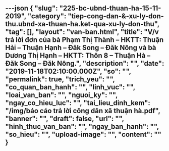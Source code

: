 ---json
{
    "slug": "225-bc-ubnd-thuan-ha-15-11-2019",
    "category": "tiep-cong-dan-&-xu-ly-don-thu.ubnd-xa-thuan-ha.ket-qua-xu-ly-don-thu",
    "tag": [],
    "layout": "van-ban.html",
    "title": "V/v trả lời đơn của bà Phạm Thị Thành – HKTT: Thuận Hải – Thuận Hạnh – Đăk Song – Đăk Nông và bà Dương Thị Hạnh – HKTT: Thôn 8 – Thuận Hà – Đăk Song – Đăk Nông.",
    "description": "",
    "date": "2019-11-18T02:10:00.000Z",
    "so": "",
    "permalink": true,
    "trich_yeu": "",
    "co_quan_ban_hanh": "",
    "linh_vuc": "",
    "loai_van_ban": "",
    "nguoi_ky": "",
    "ngay_co_hieu_luc": "",
    "tai_lieu_dinh_kem": "/img/báo cáo trả lời công dân xã thuận hà.pdf",
    "banner": "",
    "draft": false,
    "url": "",
    "hinh_thuc_van_ban": "",
    "ngay_ban_hanh": "",
    "so_hieu": "",
    "upload-image": "",
    "__content__": ""
}
---
